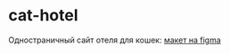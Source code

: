 # cat-hotel
Одностраничный сайт отеля для кошек: [макет на figma](https://www.figma.com/design/mBapKq54Rwyzr6CldtcNae/Landing-page---%D0%93%D0%BE%D1%81%D1%82%D0%B8%D0%BD%D0%B8%D1%86%D0%B0-%D0%B4%D0%BB%D1%8F-%D0%BA%D0%BE%D1%88%D0%B5%D0%BA?node-id=5-2&t=z2Ks6WafS5hOTBCL-0)

